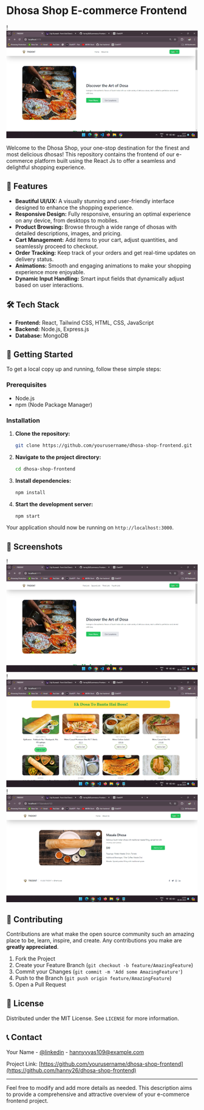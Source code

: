 

# Dhosa Shop E-commerce Frontend

!![alt text](image-2.png) <!-- Add a relevant banner image -->

Welcome to the Dhosa Shop, your one-stop destination for the finest and most delicious dhosas! This repository contains the frontend of our e-commerce platform built using the React Js to offer a seamless and delightful shopping experience.

## 🌟 Features

- **Beautiful UI/UX:** A visually stunning and user-friendly interface designed to enhance the shopping experience.
- **Responsive Design:** Fully responsive, ensuring an optimal experience on any device, from desktops to mobiles.
- **Product Browsing:** Browse through a wide range of dhosas with detailed descriptions, images, and pricing.
- **Cart Management:** Add items to your cart, adjust quantities, and seamlessly proceed to checkout.
- **Order Tracking:** Keep track of your orders and get real-time updates on delivery status.
- **Animations:** Smooth and engaging animations to make your shopping experience more enjoyable.
- **Dynamic Input Handling:** Smart input fields that dynamically adjust based on user interactions.

## 🛠️ Tech Stack

- **Frontend:** React, Tailwind CSS, HTML, CSS, JavaScript
- **Backend:** Node.js, Express.js
- **Database:** MongoDB

## 🚀 Getting Started

To get a local copy up and running, follow these simple steps:

### Prerequisites

- Node.js
- npm (Node Package Manager)

### Installation

1. **Clone the repository:**

    ```bash
    git clone https://github.com/yourusername/dhosa-shop-frontend.git
    ```

2. **Navigate to the project directory:**

    ```bash
    cd dhosa-shop-frontend
    ```

3. **Install dependencies:**

    ```bash
    npm install
    ```

4. **Start the development server:**

    ```bash
    npm start
    ```

Your application should now be running on `http://localhost:3000`.

## 📸 Screenshots
 

!![Home Page](image-1.png)<!-- Add relevant screenshots -->
!![Product Section](image-3.png)
!![Cart Page](image-4.png)


## 🤝 Contributing

Contributions are what make the open source community such an amazing place to be, learn, inspire, and create. Any contributions you make are **greatly appreciated**.

1. Fork the Project
2. Create your Feature Branch (`git checkout -b feature/AmazingFeature`)
3. Commit your Changes (`git commit -m 'Add some AmazingFeature'`)
4. Push to the Branch (`git push origin feature/AmazingFeature`)
5. Open a Pull Request

## 📄 License

Distributed under the MIT License. See `LICENSE` for more information.

## 📞 Contact

Your Name - [@linkedin](https://www.linkedin.com/in/hanny-vyas/) - hannyvyas109@example.com

Project Link: [https://github.com/yourusername/dhosa-shop-frontend](https://github.com/hanny26/dhosa-shop-frontend)

---

Feel free to modify and add more details as needed. This description aims to provide a comprehensive and attractive overview of your e-commerce frontend project.